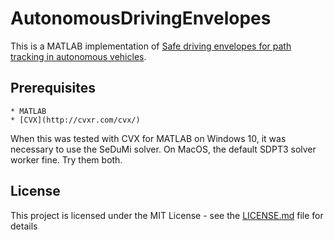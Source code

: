 # AutonomousDrivingEnvelopes

This is a MATLAB implementation of [Safe driving envelopes for path tracking in autonomous vehicles](https://www.sciencedirect.com/science/article/pii/S0967066116300831).

## Prerequisites

```
* MATLAB
* [CVX](http://cvxr.com/cvx/)
```
When this was tested with CVX for MATLAB on Windows 10, it was necessary to use the SeDuMi solver. On MacOS, the default SDPT3 solver worker fine. Try them both.

## License

This project is licensed under the MIT License - see the [LICENSE.md](LICENSE.md) file for details
